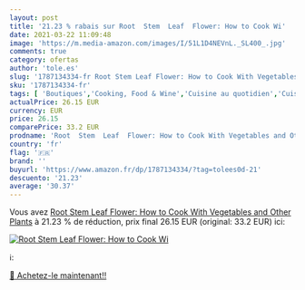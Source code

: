 ```yaml
---
layout: post
title: '21.23 % rabais sur Root  Stem  Leaf  Flower: How to Cook Wi'
date: 2021-03-22 11:09:48
image: 'https://m.media-amazon.com/images/I/51L1D4NEVnL._SL400_.jpg'
comments: true
category: ofertas
author: 'tole.es'
slug: '1787134334-fr Root Stem Leaf Flower: How to Cook With Vegetables and...'
sku: '1787134334-fr'
tags: [ 'Boutiques','Cooking, Food & Wine','Cuisine au quotidien','Cuisine chinoise','Cuisine de lAsie','Cuisine et vins','Cuisine végétarienne et végan','Cuisines du monde','Livres','Livres anglais et étrangers','Légumes','Regular Stores','Subjects','Vegetables & Vegetarian Cooking', ]
actualPrice: 26.15 EUR
currency: EUR
price: 26.15
comparePrice: 33.2 EUR
prodname: 'Root  Stem  Leaf  Flower: How to Cook With Vegetables and Other Plants'
country: 'fr'
flag: '🇫🇷'
brand: ''
buyurl: 'https://www.amazon.fr/dp/1787134334/?tag=tolees0d-21'
descuento: '21.23'
average: '30.37'
---
```


Vous avez [Root  Stem  Leaf  Flower: How to Cook With Vegetables and Other Plants](https://www.amazon.fr/dp/1787134334/?tag=tolees0d-21)  à  21.23 % de réduction, prix final  26.15 EUR (original: 33.2 EUR) ici:

[![Root  Stem  Leaf  Flower: How to Cook Wi](https://m.media-amazon.com/images/I/51L1D4NEVnL._SL400_.jpg)](https://www.amazon.fr/dp/1787134334/?tag=tolees0d-21)

ℹ️:


[🛒 Achetez-le maintenant!!](https://www.amazon.fr/dp/1787134334/?tag=tolees0d-21)
